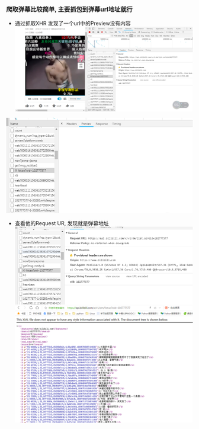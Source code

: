 ### 爬取弹幕比较简单, 主要抓包到弹幕url地址就行

* 通过抓取XHR 发现了一个url中的Preview没有内容
![我是图片](https://github.com/Lawlighty/Python/blob/master/python%E9%A1%B9%E7%9B%AE%E5%AE%9E%E4%BE%8B/B%E7%AB%99/%E7%8C%9B%E7%94%B7%E7%89%88%E6%BF%80%E5%85%89%E9%9B%A8%E5%BC%B9%E5%B9%95/png1.png)


![我是图片](https://github.com/Lawlighty/Python/blob/master/python%E9%A1%B9%E7%9B%AE%E5%AE%9E%E4%BE%8B/B%E7%AB%99/%E7%8C%9B%E7%94%B7%E7%89%88%E6%BF%80%E5%85%89%E9%9B%A8%E5%BC%B9%E5%B9%95/png2.png)

* 查看他的Request UR, 发现就是弹幕地址
![我是图片](https://github.com/Lawlighty/Python/blob/master/python%E9%A1%B9%E7%9B%AE%E5%AE%9E%E4%BE%8B/B%E7%AB%99/%E7%8C%9B%E7%94%B7%E7%89%88%E6%BF%80%E5%85%89%E9%9B%A8%E5%BC%B9%E5%B9%95/png3.png)
![我是图片](https://github.com/Lawlighty/Python/blob/master/python%E9%A1%B9%E7%9B%AE%E5%AE%9E%E4%BE%8B/B%E7%AB%99/%E7%8C%9B%E7%94%B7%E7%89%88%E6%BF%80%E5%85%89%E9%9B%A8%E5%BC%B9%E5%B9%95/png4.png)
